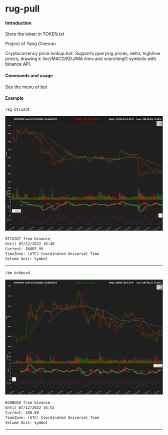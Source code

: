 # rug-pull

#### Introduction

Store the token in TOKEN.txt

Project of Yang Chenran

Cryptocurrency price lookup bot. Supports querying prices, delta, high/low prices, drawing k-line/MACD/KDJ/MA lines and searchingO symbols with binance API.


#### Commands and usage

See the menu of bot

#### Example

```
/kq btcusdt
```

![kl](sample_data/klbtc.jpg)

```
BTCUSDT from binance
Until 07/12/2022 16:48
Current: 16807.99
TimeZone: (UTC) Coordinated Universal Time
Volume Unit: Symbol
```

---

```
/km bchbusd
```

![](sample_data/klbch.jpg)

```
BCHBUSD from binance
Until 07/12/2022 16:51
Current: 109.00
TimeZone: (UTC) Coordinated Universal Time
Volume Unit: Symbol
```

---

